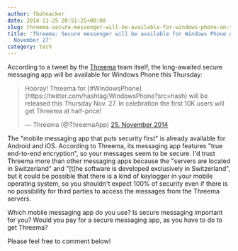 ```yaml
---
author: fbohnacker
date: 2014-11-25 20:51:25+00:00
slug: threema-secure-messenger-will-be-available-for-windows-phone-on-thursday-november-27
title: 'Threema: Secure messenger will be available for Windows Phone on Thursday,
  November 27'
category: tech
---
```

According to a tweet by the [Threema](https://threema.ch/en) team itself, the long-awaited secure messaging app will be available for Windows Phone this Thursday:


<blockquote>Hooray! Threema for [#WindowsPhone](https://twitter.com/hashtag/WindowsPhone?src=hash) will be released this Thursday Nov. 27. In celebration the first 10K users will get Threema at half-price!

— Threema (@ThreemaApp) [25. November 2014](https://twitter.com/ThreemaApp/status/537259767895707648)</blockquote>


The "mobile messaging app that puts security first" is already available for Android and iOS. According to Threema, its messaging app features "true end-to-end encryption", so your messages seem to be secure. I'd trust Threema more than other messaging apps because the "servers are located in Switzerland" and "[t]he software is developed exclusively in Switzerland", but it could be possible that there is a kind of keylogger in your mobile operating system, so you shouldn't expect 100% of security even if there is no possibility for third parties to access the messages from the Threema servers.

Which mobile messaging app do you use? Is secure messaging important for you? Would you pay for a secure messaging app, as you have to do to get Threema?

Please feel free to comment below!
